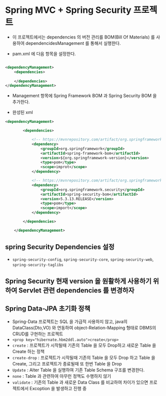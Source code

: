 # Spring MVC + Spring Security 프로젝트

- 이 프로젝트에서는 dependencies 의 버전 관리를 BOM(Bill Of Materials) 를 사용하여 dependencidesManagement 를 통해서 실행한다.

- pam.xml 에 다음 항목을 설정한다.

```xml

<dependencyManagement>
	<dependencies>
		
	</dependencies>
</dependencyManagement>


```

- Management 항목에 Spring Framework BOM 과 Spring Security BOM 을 추가한다.

- 완성된 xml

```xml
<dependencyManagement>

		<dependencies>

			<!-- https://mvnrepository.com/artifact/org.springframework/spring-framework-bom -->
			<dependency>
				<groupId>org.springframework</groupId>
				<artifactId>spring-framework-bom</artifactId>
				<version>${org.springframework-version}</version>
				<type>pom</type>
				<scope>improt</scope>
			</dependency>

			<!-- https://mvnrepository.com/artifact/org.springframework.security/spring-security-bom -->
			<dependency>
				<groupId>org.springframework.security</groupId>
				<artifactId>spring-security-bom</artifactId>
				<version>5.3.13.RELEASE</version>
				<type>pom</type>
				<scope>import</scope>
			</dependency>

		</dependencies>

	</dependencyManagement>


```

## spring Security Dependencies 설정

- `spring-security-config`, `spring-security-core`, 
`spring-security-web`, `spring-security-taglibs`

## Spring Security 현재 version 을 원활하게 사용하기 위하여 Servlet 관련 dependencies 를 변경하자



## Spring Data-JPA 초기화 정책

- Spring-Data 프로젝트는 SQL 을 가급적 사용하지 않고, java의 DataClass(Dto,VO) 와 연동하여 object-Relation-Mapping 형태로 DBMS의 CRUD를 구현하는 프로젝트
- `<prop key="hibernate.hbm2ddl.auto">create</prop>`
- `create` : 프로젝트가 시작될때 기존의 Table 을 모두 Drop하고 새로운 Table 을 Create 하는 정책
- `create-drop` : 프로젝트가 시작될때 기존의 Table 을 모두 Drop 하고 Table 을 Create, 그리고 프로젝트가 종료될때 또 한번 Table 을 Drop
- `Update` : Alter Table 을 실행하여 기존 Table Schema 구조를 변경한다.
- `none` : Table 과 관련하여 아무런 정책도 수행하지 않기
- `validate` : 기존의 Table 과 새로운 Data Class 를 비교하여 차이가 있으면 프로젝트에서 Excoption 을 발생하고 진행 중






